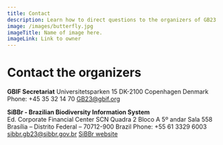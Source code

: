 ```yaml
---
title: Contact
description: Learn how to direct questions to the organizers of GB23  
image: /images/butterfly.jpg
imageTitle: Name of image here.
imageLink: Link to owner
---
```


# Contact the organizers

**GBIF Secretariat**
Universitetsparken 15
DK-2100 Copenhagen
Denmark
Phone: +45 35 32 14 70
[GB23@gbif.org](mailto:GB23@gbif.org)

**SiBBr - Brazilian Biodiversity Information System**<br />
Ed. Corporate Financial Center
SCN Quadra 2 Bloco A 5º andar Sala 558
Brasília – Distrito Federal – 70712-900
Brazil
Phone: +55 61 3329 6003
[sibbr.gb23@sibbr.gov.br](mailto:sibbr.gb23@sibbr.gov.br)
[SiBBr website](http://www.sibbr.gov.br)


